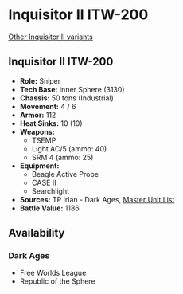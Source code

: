 # Inquisitor II ITW-200

[Other Inquisitor II variants](../inquisitor_ii.md)

## Inquisitor II ITW-200
- **Role:** Sniper
- **Tech Base:** Inner Sphere (3130)
- **Chassis:** 50 tons (Industrial)
- **Movement:** 4 / 6
- **Armor:** 112
- **Heat Sinks:** 10 (10)
- **Weapons:**
  - TSEMP
  - Light AC/5 (ammo: 40)
  - SRM 4 (ammo: 25)
- **Equipment:**
  - Beagle Active Probe
  - CASE II
  - Searchlight
- **Sources:** TP Irian - Dark Ages, [Master Unit List](http://masterunitlist.info/Unit/Details/7332/inquisitor-ii-itw-200-securitymech)
- **Battle Value:** 1186

## Availability

### Dark Ages
- Free Worlds League
- Republic of the Sphere

